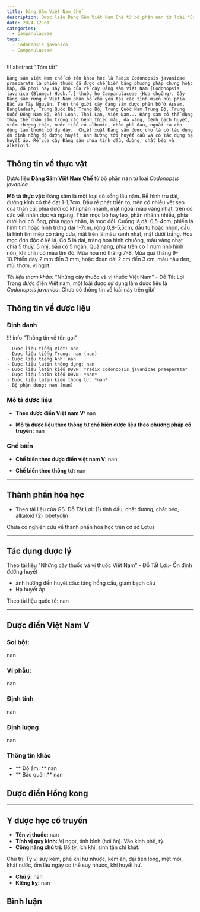 ```yaml
---
title: Đảng Sâm Việt Nam Chế
description: Dược liệu Đảng Sâm Việt Nam Chế từ bộ phận nan từ loài *Codonopsis javanica*
date: 2024-12-01
categories:
  - Campanulaceae
tags:
  - Codonopsis javanica
  - Campanulaceae
---
```

!!! abstract "Tóm tắt"

    Đảng sâm Việt Nam chế có tên khoa học là Radix Codonopsis javanicae praeparata là phiến thuốc đã được chế biến bằng phương pháp chưng hoặc hấp, đã phơi hay sấy khô của rễ cây Đảng sâm Việt Nam [Codonopsis javanica (Blume.) Hook.f.] thuộc họ Campanulaceae (Hoa chuông). Cây Đảng sâm rừng ở Việt Nam phân bố chủ yếu tại các tỉnh miền núi phía Bắc và Tây Nguyên. Trên thế giới cây đảng sâm được phân bố ở Assam, Bangladesh, Trung Quốc Bắc Trung Bộ, Trung Quốc Nam Trung Bộ, Trung Quốc Đông Nam Bộ, Đài Loan, Thái Lan, Việt Nam... Đảng sâm có thể dùng thay thế nhân sâm trong các bệnh thiếu máu, da vàng, bệnh bạch huyết, viêm thượng thận, nước tiểu có albumin, chân phù đau, ngoài ra còn dùng làm thuốc bổ dạ dày.  Chiết xuất Đảng sâm được cho là có tác dụng ổn định nồng độ đường huyết, ảnh hưởng tới huyết cầu và có tác dụng hạ huyết áp. Rễ của cây Đảng sâm chứa tinh dầu, đường, chất béo và alkaloid.

## Thông tin về thực vật


Dược liệu **Đảng Sâm Việt Nam Chế** từ bộ phận **nan** từ loài *Codonopsis javanica*.

**Mô tả thực vật:** Đảng sâm là một loại cỏ sống lâu năm. Rễ hình trụ dài, đường kính có thể đạt 1-1,7cm. Đầu rễ phát triển to, trên có nhiều vết sẹo của thân cũ, phía dưới có khi phân nhánh, mặt ngoài màu vàng nhạt, trên có các vết nhăn dọc và ngang. Thân mọc bò hay leo, phân nhánh nhiều, phía dưới hơi có lồng, phía ngọn nhẵn, lá mọc đối. Cuống lá dài 0,5-4cm, phiến lá hình tim hoặc hình trứng dài 1-7cm, rộng 0,8-5,5cm, đầu tù hoặc nhọn, đầu là hình tim mép có răng cưa, mặt trên lá màu xanh nhạt, mặt dưới trắng. Hoa mọc đơn độc ở kẽ lá. Có 5 lá dài, tràng hoa hình chuồng, màu vàng nhạt chia 5 thuỳ, 5 nhị, bầu có 5 ngàn. Quả nang, phía trên có 1 núm nhỏ hình nón, khi chín có màu tím đỏ. Mùa hoa nở tháng 7-8. Mùa quả tháng 9-10.Phiến dày 2 mm đến 3 mm, hoặc đoạn dài 2 cm đến 3 cm, màu nâu đen, mùi thơm, vị ngọt.

*Tài liệu tham khảo:* "Những cây thuốc và vị thuốc Việt Nam" - Đỗ Tất Lợi 
Trong dược điển Việt nam, một loài được sử dụng làm dược liệu là *Codonopsis javanica*. 
Chưa có thông tin về loài này trên gibf


## Thông tin về dược liệu 

### Định danh

!!! info "Thông tin về tên gọi"

    - Dược liệu tiếng Việt: nan
    - Dược liệu tiếng Trung: nan (nan)
    - Dược liệu tiếng Anh: nan
    - Dược liệu latin thông dụng: nan
    - Dược liệu latin kiểu DĐVN: *radix codonopsis javanicae praeparata*
    - Dược liệu latin kiểu DĐVN: *nan*
    - Dược liệu latin kiểu thông tư: *nan*
    - Bộ phận dùng: nan (nan)

### Mô tả dược liệu 

- **Theo dược điển Việt nam V:** nan

- **Mô tả dược liệu theo thông tư chế biến dược liệu theo phương pháp cổ truyền:** nan

### Chế biến 

- **Chế biến theo dược điển việt nam V**: nan

- **Chế biến theo thông tư:** nan

--- 

## Thành phần hóa học

- Theo tài liệu của GS. Đỗ Tất Lợi:  (1)  tinh dầu, chất đường, chất béo, alkaloid
(2) lobetyolin
    
Chưa có nghiên cứu về thành phần hóa học trên cơ sở Lotus

---

## Tác dụng dược lý

Theo tài liệu "Những cây thuốc và vị thuốc Việt Nam" - Đỗ Tất Lợi:- Ổn định đường huyết
- ảnh hưởng đến huyết cầu: tăng hồng cầu, giảm bạch cầu
- Hạ huyết áp

Theo tài liệu quốc tế: nan

---

## Dược điển Việt Nam V

### Soi bột:

nan

<!-- Hình ảnh soi bột sẽ được tự động chèn vào đây sau -->

### Vi phẫu:

nan

<!-- Hình ảnh vi phẫu sẽ được tự động chèn vào đây sau -->

### Định tính

nan

### Định lượng

nan

### Thông tin khác 

- ** Độ ẩm: ** nan
- ** Bảo quản:** nan

## Dược điển Hồng kong

<!-- PDF sẽ được tự động chèn vào đây sau -->


---

## Y dược học cổ truyền

- **Tên vị thuốc:** nan
- **Tính vị quy kinh:** VỊ ngọt, tinh bình (hơi ôn). Vào kinh phế, tỳ.
- **Công năng chủ trị:** Bố tỳ, ích khí, sinh tân chỉ khát.

Chủ trị: Tỳ vị suy kém, phế khí hư nhược, kém ăn, đại tiện lỏng, mệt mỏi, khát nước, ốm lâu ngày cơ thể suy nhược, khí huyết hư.
- **Chú ý:** nan
- **Kiêng kỵ:** nan



## Bình luận

<div id="giscus-container"></div>
<script src="https://giscus.app/client.js"
        data-repo="hoangson0787/CSDL-duoc-lieu"
        data-repo-id="R_kgDONbMRNA"
        data-category="Duoc lieu"
        data-category-id="DIC_kwDONbMRNM4ClklR"
        data-mapping="pathname"
        data-strict="0"
        data-reactions-enabled="1"
        data-emit-metadata="1"
        data-input-position="bottom"
        data-theme="light"
        data-lang="en"
        crossorigin="anonymous"
        async>
</script>

